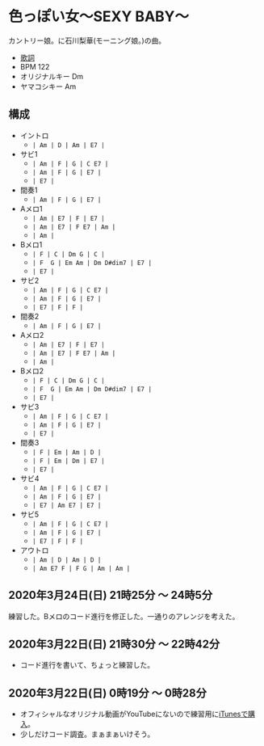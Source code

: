 # 色っぽい女～SEXY BABY～

カントリー娘。に石川梨華(モーニング娘。)の曲。

- [歌詞](http://j-lyric.net/artist/a0029de/l0016cc.html)
- BPM 122
- オリジナルキー Dm
- ヤマコシキー Am

## 構成

- イントロ
  - `| Am | D | Am | E7 |` 
- サビ1
  - `| Am | F | G | C E7 |`
  - `| Am | F | G | E7 |`
  - `| E7 |`  
- 間奏1
  - `| Am | F | G | E7 |`
- Aメロ1
  - `| Am | E7 | F | E7 |`
  - `| Am | E7 | F E7 | Am |`
  - `| Am |`
- Bメロ1
  - `| F | C | Dm G | C |`
  - `| F  G | Em Am | Dm D#dim7 | E7 |`
  - `| E7 |`
- サビ2
  - `| Am | F | G | C E7 |`
  - `| Am | F | G | E7 |`
  - `| E7 | F | F |` 
- 間奏2
  - `| Am | F | G | E7 |`
- Aメロ2
  - `| Am | E7 | F | E7 |`
  - `| Am | E7 | F E7 | Am |`
  - `| Am |`
- Bメロ2
  - `| F | C | Dm G | C |`
  - `| F  G | Em Am | Dm D#dim7 | E7 |`
  - `| E7 |`
- サビ3
  - `| Am | F | G | C E7 |`
  - `| Am | F | G | E7 |`
  - `| E7 |` 
- 間奏3
  - `| F | Em | Am | D |`
  - `| F | Em | Dm | E7 |`
  - `| E7 |`
- サビ4
  - `| Am | F | G | C E7 |`
  - `| Am | F | G | E7 |`
  - `| E7 | Am E7 | E7 |` 
- サビ5
  - `| Am | F | G | C E7 |`
  - `| Am | F | G | E7 |`
  - `| E7 | F | F |` 
- アウトロ
  - `| Am | D | Am | D |`
  - `| Am E7 F | F G | Am | Am |`

## 2020年3月24日(日) 21時25分 ～ 24時5分

練習した。Bメロのコード進行を修正した。一通りのアレンジを考えた。

## 2020年3月22日(日) 21時30分 ～ 22時42分

- コード進行を書いて、ちょっと練習した。

## 2020年3月22日(日) 0時19分 ～ 0時28分

- オフィシャルなオリジナル動画がYouTubeにないので練習用に[iTunesで購入](https://music.apple.com/jp/album/%E8%89%B2%E3%81%A3%E3%81%BD%E3%81%84%E5%A5%B3-sexy-baby/298442092?i=298442103)。
- 少しだけコード調査。まぁまぁいけそう。
